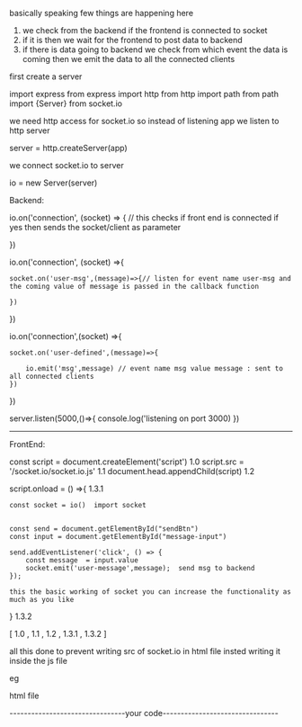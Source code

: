 
basically speaking few things are happening here 

1. we check from the backend if the frontend is connected to socket
2. if it is then we wait for the frontend to post data to backend
3. if there is data going to backend we check from which event the data is coming
   then we emit the data to all the connected clients


first create a server

import express from express
import http from http
import path from path
import {Server} from socket.io


we need http access for socket.io so instead of listening app we listen to http server

server = http.createServer(app)

we connect socket.io to server

io = new Server(server)

Backend:

io.on('connection', (socket) => { // this checks if front end is connected if yes then sends the socket/client as parameter

})

io.on('connection', (socket) =>{

    socket.on('user-msg',(message)=>{// listen for event name user-msg and the coming value of message is passed in the callback function

    })
})

io.on('connection',(socket) =>{

    socket.on('user-defined',(message)=>{

        io.emit('msg',message) // event name msg value message : sent to all connected clients
    })

})

server.listen(5000,()=>{
    console.log('listening on port 3000)
})

----------------------------------------------------------------
FrontEnd:

const script = document.createElement('script') 1.0
script.src = '/socket.io/socket.io.js' 1.1
document.head.appendChild(script) 1.2

script.onload = () =>{ 1.3.1

    const socket = io()  import socket
    

    const send = document.getElementById("sendBtn")
    const input = document.getElementById("message-input")

    send.addEventListener('click', () => {
        const message  = input.value
        socket.emit('user-message',message);  send msg to backend
    });

    this the basic working of socket you can increase the functionality as much as you like

} 1.3.2

[ 1.0 , 1.1 , 1.2 , 1.3.1 , 1.3.2 ]

all this done to prevent writing src of socket.io in html file insted writing it inside the js file

eg 

html file
<html>
--------------------------------your code--------------------------------

<script src="socket.io.js"><script>
<script>-----------------------front end code----------------------------</script>
</html>










